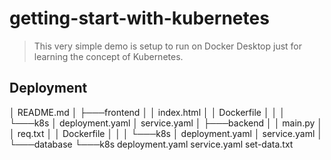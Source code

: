 ﻿# getting-start-with-kubernetes
>This very simple demo is setup to run on Docker Desktop just for learning the concept of Kubernetes.

## Deployment

│   README.md
│
├───frontend
│   │   index.html
│   │   Dockerfile
│   │
│   └───k8s
│           deployment.yaml
│           service.yaml
│
├───backend
│   │   main.py
│   │   req.txt
│   │   Dockerfile
│   │
│   └───k8s
│           deployment.yaml
│           service.yaml
│
└───database
    └───k8s
            deployment.yaml
            service.yaml
            set-data.txt
